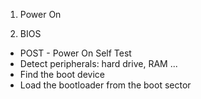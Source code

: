 1. Power On

2. BIOS
* POST - Power On Self Test
* Detect peripherals: hard drive, RAM ...
* Find the boot device
* Load the bootloader from the boot sector

